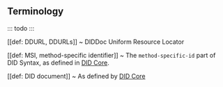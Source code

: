 ## Terminology

::: todo
:::

[[def: DDURL, DDURLs]]
~ DIDDoc Uniform Resource Locator

[[def: MSI, method-specific identifier]]
~ The `method-specific-id` part of DID Syntax, as defined in [DID Core](https://www.w3.org/TR/did-core/#did-syntax).

[[def: DID document]]
~ As defined by [DID Core](https://www.w3.org/TR/did-core/#dfn-did-documents)
